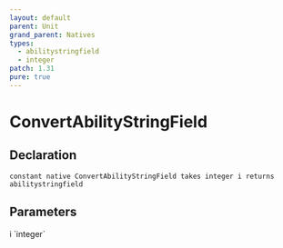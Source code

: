 ```yaml
---
layout: default
parent: Unit
grand_parent: Natives
types:
  - abilitystringfield
  - integer
patch: 1.31
pure: true
---
```


# ConvertAbilityStringField

## Declaration

```
constant native ConvertAbilityStringField takes integer i returns abilitystringfield
```

## Parameters
<dl>
  <dt>i `integer`</dt>
  <dd></dd>
</dl>
